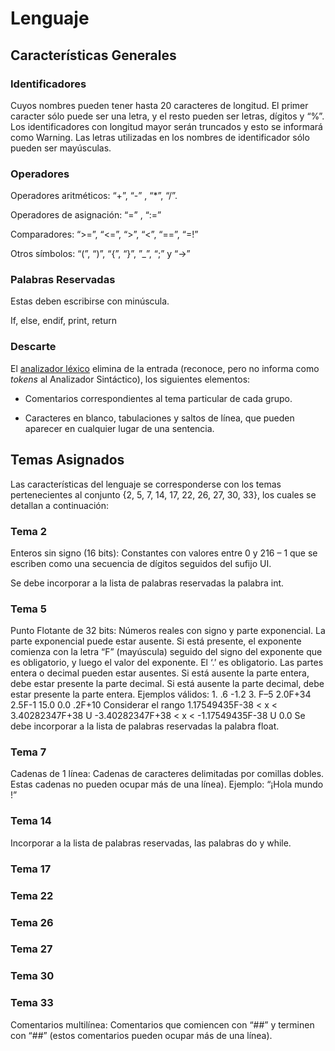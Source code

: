 # Lenguaje

## Características Generales

### Identificadores

Cuyos nombres pueden tener hasta 20 caracteres de longitud. El primer caracter sólo puede ser una letra, y el resto pueden ser letras, dígitos y “%”. Los identificadores con longitud mayor serán truncados y esto se informará como Warning. Las letras utilizadas en los nombres de identificador sólo pueden ser mayúsculas.

### Operadores

Operadores aritméticos: “+”, “-” , “\*”, “/”.

Operadores de asignación: “=” , “:=”

Comparadores: “>=”, “<=”, “>”, “<”, “==”, “=!”

Otros símbolos: “(”, “)”, “{”, “}”, ”\_”, “;” y “->”

### Palabras Reservadas

Estas deben escribirse con minúscula.

If, else, endif, print, return

### Descarte

El [analizador léxico](lexer.md) elimina de la entrada (reconoce, pero no informa como _tokens_ al Analizador Sintáctico), los siguientes elementos:

- Comentarios correspondientes al tema particular de cada grupo.

- Caracteres en blanco, tabulaciones y saltos de línea, que pueden aparecer en cualquier lugar de una sentencia.

## Temas Asignados

Las características del lenguaje se corresponderse con los temas pertenecientes al conjunto {2, 5, 7, 14, 17, 22, 26, 27, 30, 33}, los cuales se detallan a continuación:

### Tema 2

Enteros sin signo (16 bits): Constantes con valores entre 0 y 216 – 1 que se escriben como una secuencia de
dígitos seguidos del sufijo UI.

Se debe incorporar a la lista de palabras reservadas la palabra int.

### Tema 5

Punto Flotante de 32 bits: Números reales con signo y parte exponencial. La parte exponencial puede estar
ausente. Si está presente, el exponente comienza con la letra “F” (mayúscula) seguido del signo del exponente
que es obligatorio, y luego el valor del exponente.
El ‘.’ es obligatorio. Las partes entera o decimal pueden estar ausentes. Si está ausente la parte entera, debe
estar presente la parte decimal. Si está ausente la parte decimal, debe estar presente la parte entera.
Ejemplos válidos: 1. .6 -1.2 3. F–5 2.0F+34 2.5F-1 15.0 0.0 .2F+10
Considerar el rango 1.17549435F-38 < x < 3.40282347F+38 U
-3.40282347F+38 < x < -1.17549435F-38 U 0.0
Se debe incorporar a la lista de palabras reservadas la palabra float.

### Tema 7

Cadenas de 1 línea: Cadenas de caracteres delimitadas por comillas dobles. Estas cadenas no pueden ocupar
más de una línea).
Ejemplo: “¡Hola mundo !”

### Tema 14

Incorporar a la lista de palabras reservadas, las palabras do y while.

### Tema 17

### Tema 22

### Tema 26

### Tema 27

### Tema 30

### Tema 33

Comentarios multilínea: Comentarios que comiencen con “##” y terminen con “##” (estos comentarios pueden
ocupar más de una línea).
